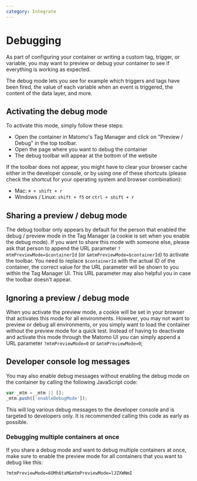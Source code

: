 ```yaml
---
category: Integrate
---
```

# Debugging

As part of configuring your container or writing a custom tag, trigger, or variable, you may want to preview or debug your container to see if everything is working as expected.

The debug mode lets you see for example which triggers and tags have been fired, the value of each variable when an event is triggered, the content of the data layer, and more.

## Activating the debug mode

To activate this mode, simply follow these steps:

* Open the container in Matomo's Tag Manager and click on "Preview / Debug" in the top toolbar.
* Open the page where you want to debug the container
* The debug toolbar will appear at the bottom of the website

<div markdown="1" class="alert alert-info">
If the toolbar does not appear, you might have to clear your browser cache either in the developer console, or by using one of these shortcuts (please check the shortcut for your operating system and browser combination):

* Mac: `⌘ + shift + r`
* Windows / Linux: `shift + f5` or `ctrl + shift + r`
</div>

## Sharing a preview / debug mode

The debug toolbar only appears by default for the person that enabled the debug / preview mode in the Tag Manager (a cookie is set when you enable the debug mode). If you want to share this mode with someone else, please ask that person to append the URL parameter `?mtmPreviewMode=$containerId` (or `&mtmPreviewMode=$containerId`) to activate the toolbar. You need to replace `$containerId` with the actual ID of the container, the correct value for the URL parameter will be shown to you within the Tag Manager UI. This URL parameter may also helpful you in case the toolbar doesn't appear.

## Ignoring a preview / debug mode

When you activate the preview mode, a cookie will be set in your browser that activates this mode for all environments. However, you may not want to preview or debug all environments, or you simply want to load the container without the preview mode for a quick test. Instead of having to deactivate and activate this mode through the Matomo UI you can simply append a URL parameter `?mtmPreviewMode=0` or `&mtmPreviewMode=0`;

## Developer console log messages

You may also enable debug messages without enabling the debug mode on the container by calling the following JavaScript code:

```js
var _mtm = _mtm || [];
_mtm.push(['enableDebugMode']);
```

This will log various debug messages to the developer console and is targeted to developers only. It is recommended calling this code as early as possible.

### Debugging multiple containers at once

If you share a debug mode and want to debug multiple containers at once, make sure to enable the preview mode for all containers that you want to debug like this:

```
?mtmPreviewMode=6OMh6taM&mtmPreviewMode=lJZXWNmI
```